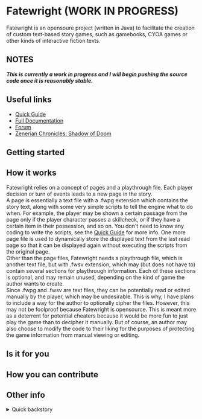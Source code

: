 # Fatewright (WORK IN PROGRESS)
Fatewright is an opensoure project (written in Java) to facilitate the creation of custom text-based story games, such as gamebooks, CYOA games or other kinds of interactive fiction texts.

## NOTES
***This is currently a work in progress and I will begin pushing the source code once it is reasonably stable.***

## Useful links
* [Quick Guide](Quick_Guide.md)
* [Full Documentation]()
* [Forum]()
* [Zenerian Chronicles: Shadow of Doom](https://github.com/Senozoid/ZenChron)

## Getting started

## How it works
Fatewright relies on a concept of pages and a playthrough file. Each player decision or turn of events leads to a new page in the story. \
A page is essentially a text file with a .fwpg extension which contains the story text, along with some very simple scripts to tell the engine what to do when. For example, the player may be shown a certain passage from the page only if the player character passes a skillcheck, or if they have a certain item in their possession, and so on. You don't need to know any coding to write the scripts, see the [Quick Guide](Quick_Guide.md) for more info. One more page file is used to dynamically store the displayed text from the last read page so that it can be displayed again without executing the scripts from the original page. \
Other than the page files, Fatewright needs a playthrough file, which is another text file, but with .fwsv extension, which may (but does not have to) contain several sections for playthrough information. Each of these sections is optional, and may remain unused, depending on the kind of game the author wants to create. \
Since .fwpg and .fwsv are text files, they can be potentially read or edited manually by the player, which may be undesirable. This is why, I have plans to include a way for the author to optionally cipher the files. However, this may not be foolproof because Fatewright is opensource. This is meant more as a deterrent for potential cheaters because it would be more fun to just play the game than to decipher it manually. But of course, an author may also choose to modify the code to their liking for the purposes of protecting the game information from manual viewing or editing.

## Is it for you

## How you can contribute

## Other info
<details>
<summary>Quick backstory</summary>
When I was in college, I started making a text adventure game called Zenerian Chronicles. There were tools to help with this, but since at that time I was not aware of any such tools which gave me complete control over the game mechanics, I decided to build the game from scratch using my very limited Java knowledge. As I was writing the code for what would basically be the engine for my game, I realised that to give myself some freedom in the future, I was making the engine somewhat independent of the story. This meant that others could use my engine to turn their own stories into interactive text games. And thus, Fatewright was born.
</details>


